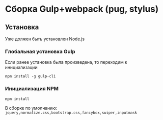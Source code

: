 # Сборка Gulp+webpack (pug, stylus)

## Установка
Уже должен быть установлен Node.js

### Глобальная установка Gulp
Если ранее установка была произведена, то переходим к инициализации
```
npm install -g gulp-cli
```

### Инициализация NPM
```
npm install
```
В сборке по умолчанию: 
`jquery,normalize.css,bootstrap.css,fancybox,swiper,inputmask`
